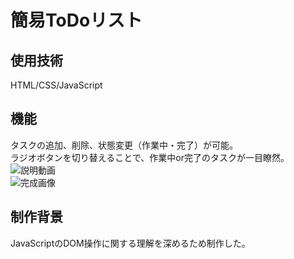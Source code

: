 # 簡易ToDoリスト

## 使用技術
HTML/CSS/JavaScript
## 機能
タスクの追加、削除、状態変更（作業中・完了）が可能。  
ラジオボタンを切り替えることで、作業中or完了のタスクが一目瞭然。 
![説明動画](https://yuuto-ads.com/wp-content/uploads/2020/07/o943h-zn9ef.gif)  
![完成画像](https://user-images.githubusercontent.com/48088242/88749842-220c9580-d18f-11ea-8fae-a6b1129c976a.JPG)  
## 制作背景
JavaScriptのDOM操作に関する理解を深めるため制作した。
